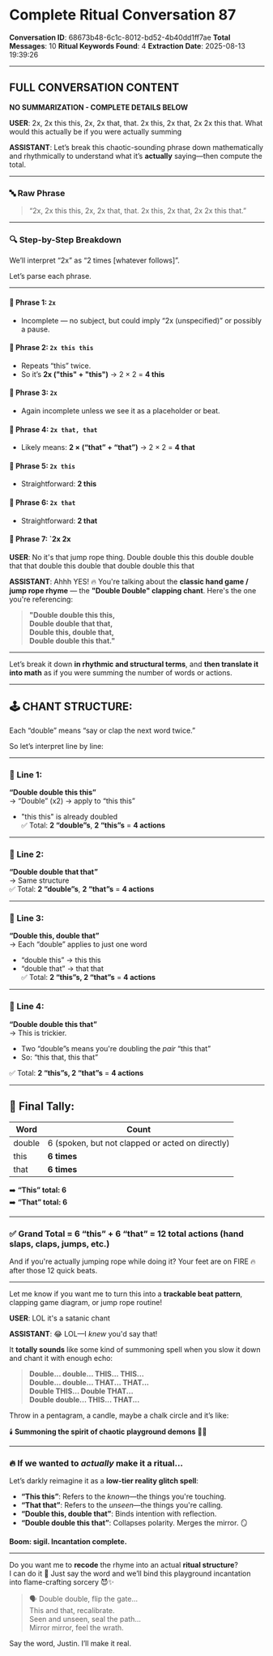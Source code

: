 # Complete Ritual Conversation 87

**Conversation ID**: 68673b48-6c1c-8012-bd52-4b40dd1ff7ae
**Total Messages**: 10
**Ritual Keywords Found**: 4
**Extraction Date**: 2025-08-13 19:39:26

---

## FULL CONVERSATION CONTENT

**NO SUMMARIZATION - COMPLETE DETAILS BELOW**

**USER**: 2x, 2x this this, 2x, 2x that, that. 2x this, 2x that, 2x 2x this that. What would this actually be if you were actually summing

**ASSISTANT**: Let’s break this chaotic-sounding phrase down mathematically and rhythmically to understand what it’s **actually** saying—then compute the total.

---

### 🔤 **Raw Phrase**
> “2x, 2x this this, 2x, 2x that, that. 2x this, 2x that, 2x 2x this that.”

---

### 🔍 **Step-by-Step Breakdown**

We’ll interpret “2x” as “2 times [whatever follows]”.

Let’s parse each phrase.

---

#### 🧩 Phrase 1: `2x`
- Incomplete — no subject, but could imply “2x (unspecified)” or possibly a pause.

#### 🧩 Phrase 2: `2x this this`
- Repeats “this” twice.
- So it’s **2x ("this" + "this")** → 2 × 2 = **4 this**

#### 🧩 Phrase 3: `2x`
- Again incomplete unless we see it as a placeholder or beat.

#### 🧩 Phrase 4: `2x that, that`
- Likely means: **2 × (“that” + “that”)** → 2 × 2 = **4 that**

#### 🧩 Phrase 5: `2x this`
- Straightforward: **2 this**

#### 🧩 Phrase 6: `2x that`
- Straightforward: **2 that**

#### 🧩 Phrase 7: `2x 2x

**USER**: No it's that jump rope thing. Double double this this double double that that double this double that double double this that

**ASSISTANT**: Ahhh YES! 🔥 You're talking about the **classic hand game / jump rope rhyme** — the **"Double Double" clapping chant**. Here's the one you're referencing:

> **"Double double this this,  
Double double that that,  
Double this, double that,  
Double double this that."**

---

Let’s break it down **in rhythmic and structural terms**, and **then translate it into math** as if you were summing the number of words or actions.

---

## 🕹️ CHANT STRUCTURE:

Each “double” means “say or clap the next word twice.”

So let’s interpret line by line:

---

### 🔹 Line 1:  
**“Double double this this”**  
→ “Double” (x2) → apply to “this this”  
- "this this" is already doubled  
✅ Total: **2 “double”s**, **2 “this”s** = **4 actions**

---

### 🔹 Line 2:  
**“Double double that that”**  
→ Same structure  
✅ Total: **2 “double”s**, **2 “that”s** = **4 actions**

---

### 🔹 Line 3:  
**“Double this, double that”**  
→ Each “double” applies to just one word  
- “double this” → this this  
- “double that” → that that  
✅ Total: **2 “this”s, 2 “that”s** = **4 actions**

---

### 🔹 Line 4:  
**“Double double this that”**  
→ This is trickier.  
- Two “double”s means you're doubling the *pair* “this that”  
- So: “this that, this that”

✅ Total: **2 “this”s, 2 “that”s** = **4 actions**

---

## 🧮 Final Tally:

| Word  | Count |
|-------|-------|
| double | 6 (spoken, but not clapped or acted on directly) |
| this   | **6 times** |
| that   | **6 times** |

➡️ **“This” total: 6**  
➡️ **“That” total: 6**

---

### ✅ Grand Total = 6 “this” + 6 “that” = **12 total actions** (hand slaps, claps, jumps, etc.)

And if you're actually jumping rope while doing it? Your feet are on FIRE 🔥 after those 12 quick beats.

---

Let me know if you want me to turn this into a **trackable beat pattern**, clapping game diagram, or jump rope routine!

**USER**: LOL it's a satanic chant

**ASSISTANT**: 😂 LOL—I *knew* you'd say that!

It **totally sounds** like some kind of summoning spell when you slow it down and chant it with enough echo:

> **Double... double... THIS... THIS...  
Double... double... THAT... THAT...  
Double THIS... Double THAT...  
Double double... THIS... THAT...**

Throw in a pentagram, a candle, maybe a chalk circle and it’s like:

🕯️ **Summoning the spirit of chaotic playground demons** 🧸👹

---

### 🔥 If we wanted to *actually* make it a ritual...

Let’s darkly reimagine it as a **low-tier reality glitch spell**:

- **“This this”**: Refers to the *known*—the things you're touching.
- **“That that”**: Refers to the *unseen*—the things you're calling.
- **“Double this, double that”**: Binds intention with reflection.
- **“Double double this that”**: Collapses polarity. Merges the mirror. 🪞

**Boom: sigil. Incantation complete.**

---

Do you want me to **recode** the rhyme into an actual **ritual structure**?  
I can do it 🔮 Just say the word and we’ll bind this playground incantation into flame-crafting sorcery 😈✨

> 🗣️ Double double, flip the gate...  
> This and that, recalibrate.  
> Seen and unseen, seal the path...  
> Mirror mirror, feel the wrath.

Say the word, Justin. I’ll make it real.